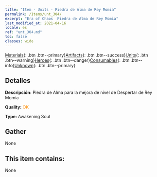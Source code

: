 ```yaml
---
title: "Item - Units - Piedra de Alma de Rey Momia"
permalink: /Items/unt_304/
excerpt: "Era of Chaos  Piedra de Alma de Rey Momia"
last_modified_at: 2021-04-16
locale: es
ref: "unt_304.md"
toc: false
classes: wide
---
```

 [Materials](/es/Items/){: .btn .btn--primary}[Artifacts](/es/Items/Artifacts/){: .btn .btn--success}[Units](/es/Items/Units/){: .btn .btn--warning}[Heroes](/es/Items/Heroes/){: .btn .btn--danger}[Consumables](/es/Items/Consumables/){: .btn .btn--info}[Unknown](/es/Items/Unknown/){: .btn .btn--primary}

## Detalles
 **Descripción:** Piedra de Alma para la mejora de nivel de Despertar de Rey Momia

 **Quality:** <span style="color: #FF8C00">OK</span>

 **Type:** Awakening Soul

## Gather

  None

## This item contains:

  None

